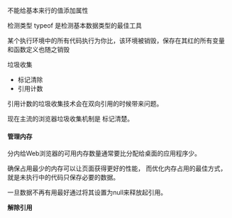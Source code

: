 不能给基本来行的值添加属性

检测类型
typeof 是检测基本数据类型的最佳工具

某个执行环境中的所有代码执行为你比，该环境被销毁，保存在其红的所有变量
和函数定义也随之销毁

垃圾收集 

* 标记清除
* 引用计数

引用计数的垃圾收集技术会在双向引用的时候带来问题。

现在主流的浏览器垃圾收集机制是 标记清楚。

#### 管理内存

分内给Web浏览器的可用内存数量通常要比分配给桌面的应用程序少。


确保占用最少的内存可以让页面获得更好的性能， 而优化内存占用的最佳方式，就是未执行中的代码只保存必要的数据。

一旦数据不再有用最好通过将其设置为null来释放起引用。

**解除引用** 

